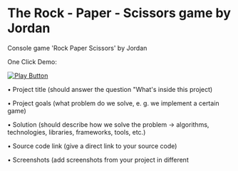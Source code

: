 # The Rock - Paper - Scissors game by Jordan
Console game 'Rock Paper Scissors' by Jordan

One Click Demo:

[<img alt='Play Button' src='htpps://user-image.gitgithubusercontent.com/85368212/167706726-d027f056-fc2b-47b7-bfad-8ff8a3aa7688.pn' />](https://replit.com/@JordanioB/RockPaperScissors#main.py)

• Project title (should answer the question "What's inside this project)

• Project goals (what problem do we solve, e. g. we implement a certain game)

• Solution (should describe how we solve the problem → algorithms, technologies, libraries, frameworks,
tools, etc.)

• Source code link (give a direct link to your source code)

• Screenshots (add screenshots from your project in different
